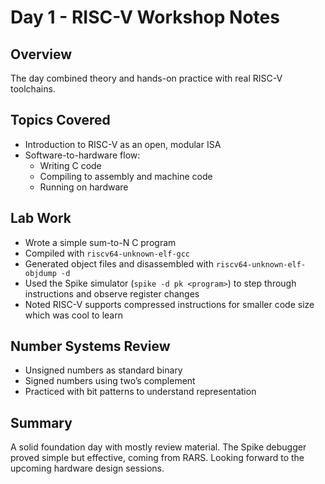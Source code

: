 # Day 1 - RISC-V Workshop Notes

## Overview

The day combined theory and hands-on practice with real RISC-V toolchains.

## Topics Covered

- Introduction to RISC-V as an open, modular ISA  
- Software-to-hardware flow:
  - Writing C code  
  - Compiling to assembly and machine code  
  - Running on hardware  

## Lab Work

- Wrote a simple sum-to-N C program  
- Compiled with `riscv64-unknown-elf-gcc`  
- Generated object files and disassembled with `riscv64-unknown-elf-objdump -d`  
- Used the Spike simulator (`spike -d pk <program>`) to step through instructions and observe register changes  
- Noted RISC-V supports compressed instructions for smaller code size which was cool to learn 

## Number Systems Review

- Unsigned numbers as standard binary  
- Signed numbers using two’s complement  
- Practiced with bit patterns to understand representation  

## Summary

A solid foundation day with mostly review material. The Spike debugger proved simple but effective, coming from RARS. Looking forward to the upcoming hardware design sessions.
